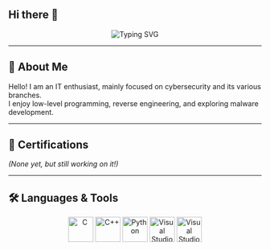 ## Hi there 👋

<p align="center">
  <img 
       src="https://readme-typing-svg.demolab.com?font=Fira+Code&weight=600&size=22&pause=1000&color=00FF00&center=true&vCenter=true&width=550&lines=Hey%2C+I+am+ravx81;Improving+my+English+%F0%9F%87%AC%F0%9F%87%A7;Learning+German+from+scratch+%F0%9F%87%A9%F0%9F%87%AA;Diving+into+C%2B%2B+development;Exploring+the+world+of+cybersecurity+%F0%9F%92%BB" 
       alt="Typing SVG" />
</p>

---

## 👤 About Me  
Hello! I am an IT enthusiast, mainly focused on cybersecurity and its various branches.  
I enjoy low-level programming, reverse engineering, and exploring malware development.

---

## 📜 Certifications  
*(None yet, but still working on it!)*

---

## 🛠️ Languages & Tools  
<p align="center">
  <img src="https://cdn.jsdelivr.net/gh/devicons/devicon/icons/c/c-original.svg" width="50" alt="C"/>
  <img src="https://cdn.jsdelivr.net/gh/devicons/devicon/icons/cplusplus/cplusplus-original.svg" width="50" alt="C++"/>
  <img src="https://cdn.jsdelivr.net/gh/devicons/devicon/icons/python/python-original.svg" width="50" alt="Python"/>
  <img src="https://cdn.jsdelivr.net/gh/devicons/devicon/icons/visualstudio/visualstudio-plain.svg" width="50" alt="Visual Studio 2022"/>
  <img src="https://cdn.jsdelivr.net/gh/devicons/devicon/icons/vscode/vscode-original.svg" width="50" alt="Visual Studio Code"/>
</p>
